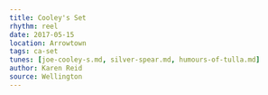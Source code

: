 ```yaml
---
title: Cooley's Set
rhythm: reel
date: 2017-05-15
location: Arrowtown
tags: ca-set
tunes: [joe-cooley-s.md, silver-spear.md, humours-of-tulla.md]
author: Karen Reid
source: Wellington
---
```

